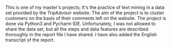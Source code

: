 This is one of my master's projects; It's the practice of text mining in a data set provided by the TripAdvisor website.
The aim of the project is to cluster customers on the basis of their comments left on the website.
The project is done via Python3 and Pycharm IDE.
Unfortunately, I was not allowed to share the data set, but all the steps and data features are described thoroughly in the report file I have shared.
I have also added the English transcript of the report.
